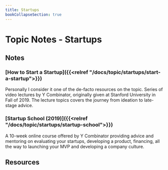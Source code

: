 ```yaml
---
title: Startups
bookCollapseSection: true
---
```

# Topic Notes - Startups


## Notes

### [How to Start a Startup]({{<relref "/docs/topic/startups/start-a-startup">}}) 
Personally I consider it one of the de-facto resources on the topic. Series of video lectures by Y Combinator, originally given at Stanford University in Fall of 2019. The lecture topics covers the journey from ideation to late-stage advice.

### [Startup School (2019)]({{<relref "/docs/topic/startups/startup-school">}})

A 10-week online course offered by Y Combinator providing advice and mentoring on evaluating your startups, developing a product, financing, all the way to launching your MVP and developing a company culture.

## Resources


